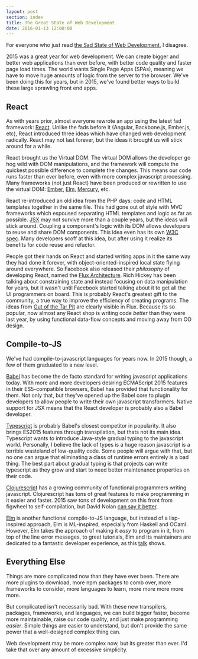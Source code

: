 ```yaml
---
layout: post
section: index
title: The Great State of Web Development
date: 2016-01-13 12:00:00
---
```


For everyone who just read [the Sad State of Web Development](https://medium.com/@wob/the-sad-state-of-web-development-1603a861d29f), I disagree.

<!--break-->

2015 was a great year for web development. We can create bigger and better web applications than ever before, with better code quality and faster page load times. The world wants Single Page Apps (SPAs), meaning we have to move huge amounts of logic from the server to the browser. We've been doing this for years, but in 2015, we've found better ways to build these large sprawling front end apps.

## React

As with years prior, almost everyone rewrote an app using the latest fad framework: [React](https://facebook.github.io/react/). Unlike the fads before it (Angular, Backbone.js, Ember.js, etc), React introduced three ideas which have changed web development radically. React may not last forever, but the ideas it brought us will stick around for a while.

React brought us the Virtual DOM. The virtual DOM allows the developer go hog wild with DOM manipulations, and the framework will compute the quickest possible difference to complete the changes. This means our code runs faster than ever before, even with more complex javascript processing. Many frameworks (not just React) have been produced or rewritten to use the virtual DOM: [Ember](http://slides.com/brandonkonkle/exploring-virtual-dom/#/44), [Elm](http://elm-lang.org/blog/blazing-fast-html), [Mercury](https://github.com/Raynos/mercury), etc.

React re-introduced an old idea from the PHP days: code and HTML templates together in the same file. This had gone out of style with MVC frameworks which espoused separating HTML templates and logic as far as possible. [JSX](https://facebook.github.io/react/docs/jsx-in-depth.html) may not survive more than a couple years, but the ideas will stick around. Coupling a component's logic with its DOM allows developers to reuse and share DOM components. This idea even has its own [W3C spec](http://w3c.github.io/webcomponents/spec/custom/). Many developers scoff at this idea, but after using it realize its benefits for code reuse and refactor.

People got their hands on React and started writing apps in it the same way they had done it forever, with object-oriented-inspired local state flying around everywhere. So Facebook also released their _philosophy_ of developing React, named the [Flux Architecture](https://facebook.github.io/flux/docs/overview.html). Rich Hickey has been talking about constraining state and instead focusing on data manipulation for years, but it wasn't until Facebook started talking about it to get all the UI programmers on board. This is probably React's greatest gift to the community, a true way to improve the efficiency of creating programs. The ideas from [Out of the Tar Pit](http://shaffner.us/cs/papers/tarpit.pdf) are clearly visible in Flux. Because its so popular, now almost any React shop is writing code _better_ than they were last year, by using functional data-flow concepts and moving away from OO design.

## Compile-to-JS

We've had compile-to-javascript languages for years now. In 2015 though, a few of them graduated to a new level.

[Babel](https://babeljs.io/) has become the de facto standard for writing javascript applications today. With more and more developers desiring ECMAScript 2015 features in their ES5-compatible browsers, Babel has provided that functionality for them. Not only that, but they've opened up the Babel core to plugin developers to allow people to write their own javascript transformers. Native support for JSX means that the React developer is probably also a Babel developer.

[Typescript](http://www.typescriptlang.org/) is probably Babel's closest competitor in popularity. It also brings ES2015 features through transpilation, but thats not its main idea. Typescript wants to introduce Java-style gradual typing to the javascript world. Personally, I believe the lack of types is a huge reason javascript is a terrible wasteland of low-quality code. Some people will argue with that, but no one can argue that eliminating a class of runtime errors entirely is a bad thing. The best part about gradual typing is that projects can write typescript as they grow and start to need better maintenance properties on their code.

[Clojurescript](https://github.com/clojure/clojurescript) has a growing community of functional programmers writing javascript. Clojurescript has tons of great features to make programming in it easier and faster. 2015 saw tons of development on this front from figwheel to self-compilation, but David Nolan [can say it better](http://swannodette.github.io/2015/12/23/year-in-review/).

[Elm](http://elm-lang.org/) is another functional compile-to-JS language, but instead of a lisp-inspired approach, Elm is ML-inspired, especially from Haskell and OCaml. However, Elm takes the approach of making it _easy_ to program in it, from top of the line error messages, to great tutorials, Elm and its maintainers are dedicated to a fantastic developer experience, as this [talk](https://www.youtube.com/watch?v=oYk8CKH7OhE) shows.

## Everything Else

Things are more complicated now than they have ever been. There are more plugins to download, more npm packages to comb over, more frameworks to consider, more languages to learn, more more more more more.

But complicated isn't necessarily bad. With these new transpilers, packages, frameworks, and languages, we can build bigger faster, become more maintainable, raise our code quality, and just make programming _easier_. Simple things are easier to understand, but don't provide the same power that a well-designed complex thing can.

Web development may be more complex now, but its greater than ever. I'd take that over any amount of excessive simplicity.
